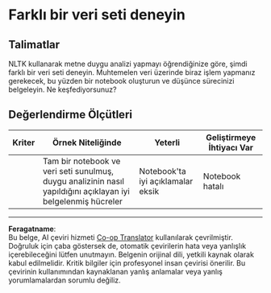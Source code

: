 <!--
CO_OP_TRANSLATOR_METADATA:
{
  "original_hash": "daf144daa552da6a7d442aff6f3e77d8",
  "translation_date": "2025-09-06T08:10:05+00:00",
  "source_file": "6-NLP/5-Hotel-Reviews-2/assignment.md",
  "language_code": "tr"
}
-->
# Farklı bir veri seti deneyin

## Talimatlar

NLTK kullanarak metne duygu analizi yapmayı öğrendiğinize göre, şimdi farklı bir veri seti deneyin. Muhtemelen veri üzerinde biraz işlem yapmanız gerekecek, bu yüzden bir notebook oluşturun ve düşünce sürecinizi belgeleyin. Ne keşfediyorsunuz?

## Değerlendirme Ölçütleri

| Kriter   | Örnek Niteliğinde                                                                                                 | Yeterli                                  | Geliştirmeye İhtiyacı Var |
| -------- | ----------------------------------------------------------------------------------------------------------------- | ----------------------------------------- | -------------------------- |
|          | Tam bir notebook ve veri seti sunulmuş, duygu analizinin nasıl yapıldığını açıklayan iyi belgelenmiş hücreler      | Notebook'ta iyi açıklamalar eksik         | Notebook hatalı            |

---

**Feragatname**:  
Bu belge, AI çeviri hizmeti [Co-op Translator](https://github.com/Azure/co-op-translator) kullanılarak çevrilmiştir. Doğruluk için çaba göstersek de, otomatik çevirilerin hata veya yanlışlık içerebileceğini lütfen unutmayın. Belgenin orijinal dili, yetkili kaynak olarak kabul edilmelidir. Kritik bilgiler için profesyonel insan çevirisi önerilir. Bu çevirinin kullanımından kaynaklanan yanlış anlamalar veya yanlış yorumlamalardan sorumlu değiliz.
